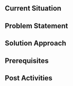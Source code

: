 <!-- This is a **template** (and not a form!) for suggesting code and documentation changes at Promregator. It is **not** a must, but using this structure is preferred. 
If you feel that it does not fit to your case, though, adjust it to your needs. Remove all commented statements (including these remarks in this paragraph) prior submission. --> 

## Current Situation
<!-- Provide the current state of how is it today with Promregator. --> 

## Problem Statement
<!-- Briefly describe what is bad about it --> 

## Solution Approach
<!-- Summarize the solution you propose. Don't go on detailed level (that's what the 'diff' of the PR is for already), but describe the overall idea that you suggest. 
If possible, explain why you did so. Mention alternatives that you have considered, but discarded (if possible given the reason for that). -->

## Prerequisites
<!-- Are there any other activities needed before your proposal can be merged, such as: other bugs fixes, other pull requests merged first, ...? 
If none, delete the section.
-->

## Post Activities
<!-- Are there any activities necessary after merging this propsal? 
If none, delete the section.
-->

